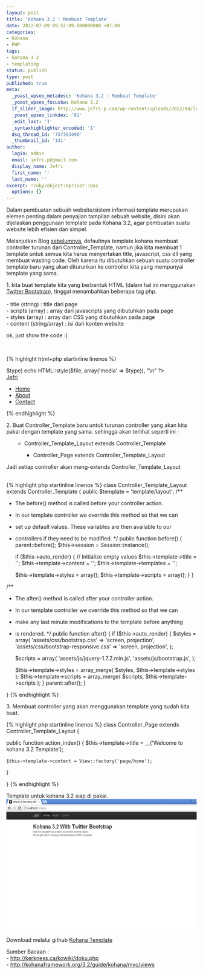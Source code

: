 ```yaml
---
layout: post
title: 'Kohana 3.2 : Membuat Template'
date: 2012-07-09 09:52:09.000000000 +07:00
categories:
- Kohana
- PHP
tags:
- kohana-3-2
- templating
status: publish
type: post
published: true
meta:
  _yoast_wpseo_metadesc: 'Kohana 3.2 : Membuat Template'
  _yoast_wpseo_focuskw: Kohana 3.2
  if_slider_image: http://www.jefri-p.com/wp-content/uploads/2012/04/logo-new.png
  _yoast_wpseo_linkdex: '81'
  _edit_last: '1'
  _syntaxhighlighter_encoded: '1'
  dsq_thread_id: '757393490'
  _thumbnail_id: '141'
author:
  login: admin
  email: jefri.p@gmail.com
  display_name: Jefri
  first_name: ''
  last_name: ''
excerpt: !ruby/object:Hpricot::Doc
  options: {}
---
```

<p>Dalam pembuatan sebuah website/sistem informasi template merupakan elemen penting dalam penyajian tampilan sebuah website, disini akan dijelaskan penggunaan template pada Kohana 3.2, agar pembuatan suatu website lebih efisien dan simpel.</p>
<p>Melanjutkan Blog <a title="PHP Framework : Mengenal Framework Kohana 3" href="http://www.jefri-p.com/2012/04/php-framework-mengenal-framework-kohana-3/">sebelumnya</a>, defaultnya template kohana membuat controller turunan dari Controller_Template, namun jika kita membuat 1 template untuk semua kita harus menyertakan title, javascript, css dll yang membuat wasting code. Oleh karena itu dibutuhkan sebuah suatu controller template baru yang akan diturunkan ke controller kita yang mempunyai template yang sama.</p>
<p>1. kita buat template kita yang berbentuk HTML (dalam hal ini menggunakan <a title="Twitter Bootstrap" href="https://github.com/twitter/bootstrap/" target="_blank">Twitter Bootstrap</a>), tinggal menambahkan beberapa tag php.<br />
<!--more--><br />
- title (string) : title dari page<br />
- scripts (array) : array dari javascripts yang dibutuhkan pada page<br />
- styles (array) : array dari CSS yang dibutuhkan pada page<br />
- content (string/array) : isi dari konten website</p>
<p>ok, just show the code :)</p>
<br />

{% highlight html+php startinline linenos %}
<!DOCTYPE html>
<html lang="en">
<head>
<meta charset="utf-8">
<title>Kohana 3.2 Templating with Twitter Bootstrap <?php echo ( ! empty($title)) ? Html::chars(" - ".$title) : ''; ?></title>
<meta name="viewport" content="width=device-width, initial-scale=1.0">
<meta name="description" content="">
<meta name="author" content="">

<!-- Le styles -->
<style>
body '{
padding-top: 60px; /* 60px to make the container go all the way to the bottom of the topbar */
}'
</style>
<?php foreach ($styles as $file => $type) echo HTML::style($file, array('media' => $type)), "\n" ?>
<?php foreach ($scripts as $file) echo HTML::script($file), "\n" ?>

<!-- Le HTML5 shim, for IE6-8 support of HTML5 elements -->
<!--[if lt IE 9]>
<script src="http://html5shim.googlecode.com/svn/trunk/html5.js"></script>
<![endif]-->

<!-- Le fav and touch icons -->
<link rel="shortcut icon" href="assets/ico/favicon.ico">
<link rel="apple-touch-icon-precomposed" sizes="144x144" href="assets/ico/apple-touch-icon-144-precomposed.png">
<link rel="apple-touch-icon-precomposed" sizes="114x114" href="assets/ico/apple-touch-icon-114-precomposed.png">
<link rel="apple-touch-icon-precomposed" sizes="72x72" href="assets/ico/apple-touch-icon-72-precomposed.png">
<link rel="apple-touch-icon-precomposed" href="assets/ico/apple-touch-icon-57-precomposed.png">
</head>

<body>

<div class="navbar navbar-fixed-top">
<div class="navbar-inner">
<div class="container">
<a class="btn btn-navbar" data-toggle="collapse" data-target=".nav-collapse">
<span class="icon-bar"></span>
<span class="icon-bar"></span>
<span class="icon-bar"></span>
</a>
<a class="brand" href="#">Jefri</a>
<div class="nav-collapse">
<ul class="nav">
<li class="active"><a href="#">Home</a></li>
<li><a href="#about">About</a></li>
<li><a href="#contact">Contact</a></li>
</ul>
</div><!--/.nav-collapse -->
</div>
</div>
</div>

<div class="container">
<?php echo $content ?>
</div> <!-- /container -->

</body>
</html>
{% endhighlight %}
</p>
<p>2. Buat Controller_Template baru untuk turunan controller yang akan kita pakai dengan template yang sama. sehingga akan terlihat seperti ini :</p>
<ul>
<ul>
<li>Controller_Template_Layout extends Controller_Template</li>
</ul>
</ul>
<ul>
<ul>
<ul>
<li>Controller_Page extends Controller_Template_Layout</li>
</ul>
</ul>
</ul>
<p>Jadi setiap controller akan meng-extends Controller_Template_Layout</p>
<p>
<br />
{% highlight php startinline linenos %}
<?php defined('SYSPATH') or die('No direct access allowed.');

class Controller_Template_Layout extends Controller_Template
{
public $template = 'template/layout';
/**
* The before() method is called before your controller action.
* In our template controller we override this method so that we can
* set up default values. These variables are then available to our
* controllers if they need to be modified.
*/
public function before()
{
	parent::before();
	$this->session = Session::instance();

	if ($this->auto_render)
	{
	// Initialize empty values
	$this->template->title = '';
	$this->template->content = '';
	$this->template->templates = '';

	$this->template->styles = array();
	$this->template->scripts = array();
	}
}

/**
* The after() method is called after your controller action.
* In our template controller we override this method so that we can
* make any last minute modifications to the template before anything
* is rendered.
*/
public function after()
{
	if ($this->auto_render)
	{
	$styles = array(
	'assets/css/bootstrap.css' => 'screen, projection',
	'assets/css/bootstrap-responsive.css' => 'screen, projection',
	);

	$scripts = array(
	'assets/js/jquery-1.7.2.min.js',
	'assets/js/bootstrap.js',
	);

	$this->template->styles = array_merge( $styles, $this->template->styles );
    $this->template->scripts = array_merge( $scripts, $this->template->scripts );
}
parent::after();
}

}
{% endhighlight %}</p>
<p>3. Membuat controller yang akan menggunakan template yang sudah kita buat.</p>
{% highlight php startinline linenos %}
<?php defined('SYSPATH') or die('No direct script access.');

class Controller_Page extends Controller_Template_Layout {

public function action_index()
{
	$this->template->title = __('Welcome to kohana 3.2 Template');

	$this->template->content = View::factory('page/home');
}

}
{% endhighlight %}
</p>
<p>Template untuk kohana 3.2 siap di pakai.<br />
<a href="/assets/templating.jpg"><img class="aligncenter size-large wp-image-141" title="templating" alt="kohana" src="/assets/templating-1024x583.jpg" width="608" height="346" /></a></p>
<p>Download melalui github <a href="https://github.com/jefrip/kohana-template">Kohana Template</a></p>
<p>Sumber Bacaan :<br />
- <a href="http://kerkness.ca/kowiki/doku.php">http://kerkness.ca/kowiki/doku.php</a><br />
- <a href="http://kohanaframework.org/3.2/guide/kohana/mvc/views">http://kohanaframework.org/3.2/guide/kohana/mvc/views</a></p>
